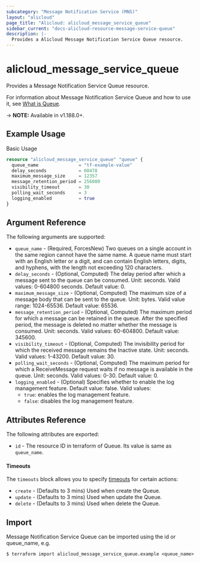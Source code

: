 ```yaml
---
subcategory: "Message Notification Service (MNS)"
layout: "alicloud"
page_title: "Alicloud: alicloud_message_service_queue"
sidebar_current: "docs-alicloud-resource-message-service-queue"
description: |-
  Provides a Alicloud Message Notification Service Queue resource.
---
```


# alicloud\_message\_service\_queue

Provides a Message Notification Service Queue resource.

For information about Message Notification Service Queue and how to use it, see [What is Queue](https://www.alibabacloud.com/help/en/message-service/latest/createqueue).

-> **NOTE:** Available in v1.188.0+.

## Example Usage

Basic Usage

```terraform
resource "alicloud_message_service_queue" "queue" {
  queue_name               = "tf-example-value"
  delay_seconds            = 60478
  maximum_message_size     = 12357
  message_retention_period = 256000
  visibility_timeout       = 30
  polling_wait_seconds     = 3
  logging_enabled          = true
}
```

## Argument Reference

The following arguments are supported:

* `queue_name` - (Required, ForcesNew) Two queues on a single account in the same region cannot have the same name. A queue name must start with an English letter or a digit, and can contain English letters, digits, and hyphens, with the length not exceeding 120 characters.
* `delay_seconds` - (Optional, Computed) The delay period after which a message sent to the queue can be consumed. Unit: seconds. Valid values: 0-604800 seconds. Default value: 0.
* `maximum_message_size` - (Optional, Computed) The maximum size of a message body that can be sent to the queue. Unit: bytes. Valid value range: 1024-65536. Default value: 65536.
* `message_retention_period` - (Optional, Computed) The maximum period for which a message can be retained in the queue. After the specified period, the message is deleted no matter whether the message is consumed. Unit: seconds. Valid values: 60-604800. Default value: 345600.
* `visibility_timeout` - (Optional, Computed) The invisibility period for which the received message remains the Inactive state. Unit: seconds. Valid values: 1-43200. Default value: 30.
* `polling_wait_seconds` - (Optional, Computed) The maximum period for which a ReceiveMessage request waits if no message is available in the queue. Unit: seconds. Valid values: 0-30. Default value: 0.
* `logging_enabled` - (Optional) Specifies whether to enable the log management feature. Default value: false. Valid values:
  - `true`: enables the log management feature.
  - `false`: disables the log management feature.

## Attributes Reference

The following attributes are exported:

* `id` - The resource ID in terraform of Queue. Its value is same as `queue_name`.

#### Timeouts

The `timeouts` block allows you to specify [timeouts](https://www.terraform.io/docs/configuration-0-11/resources.html#timeouts) for certain actions:

* `create` - (Defaults to 3 mins) Used when create the Queue.
* `update` - (Defaults to 3 mins) Used when update the Queue.
* `delete` - (Defaults to 3 mins) Used when delete the Queue.

## Import

Message Notification Service Queue can be imported using the id or queue_name, e.g.

```
$ terraform import alicloud_message_service_queue.example <queue_name>
```
